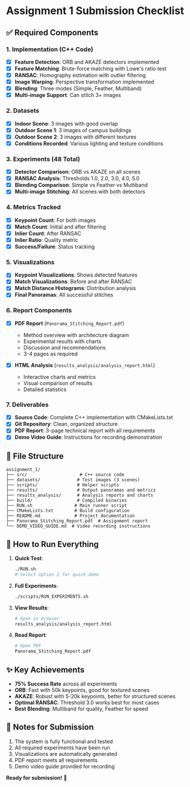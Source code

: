 # Assignment 1 Submission Checklist

## ✅ Required Components

### 1. Implementation (C++ Code)
- [x] **Feature Detection**: ORB and AKAZE detectors implemented
- [x] **Feature Matching**: Brute-force matching with Lowe's ratio test
- [x] **RANSAC**: Homography estimation with outlier filtering
- [x] **Image Warping**: Perspective transformation implemented
- [x] **Blending**: Three modes (Simple, Feather, Multiband)
- [x] **Multi-image Support**: Can stitch 3+ images

### 2. Datasets
- [x] **Indoor Scene**: 3 images with good overlap
- [x] **Outdoor Scene 1**: 3 images of campus buildings
- [x] **Outdoor Scene 2**: 3 images with different textures
- [x] **Conditions Recorded**: Various lighting and texture conditions

### 3. Experiments (48 Total)
- [x] **Detector Comparison**: ORB vs AKAZE on all scenes
- [x] **RANSAC Analysis**: Thresholds 1.0, 2.0, 3.0, 4.0, 5.0
- [x] **Blending Comparison**: Simple vs Feather vs Multiband
- [x] **Multi-image Stitching**: All scenes with both detectors

### 4. Metrics Tracked
- [x] **Keypoint Count**: For both images
- [x] **Match Count**: Initial and after filtering
- [x] **Inlier Count**: After RANSAC
- [x] **Inlier Ratio**: Quality metric
- [x] **Success/Failure**: Status tracking

### 5. Visualizations
- [x] **Keypoint Visualizations**: Shows detected features
- [x] **Match Visualizations**: Before and after RANSAC
- [x] **Match Distance Histograms**: Distribution analysis
- [x] **Final Panoramas**: All successful stitches

### 6. Report Components
- [x] **PDF Report** (`Panorama_Stitching_Report.pdf`)
  - Method overview with architecture diagram
  - Experimental results with charts
  - Discussion and recommendations
  - 3-4 pages as required

- [x] **HTML Analysis** (`results_analysis/analysis_report.html`)
  - Interactive charts and metrics
  - Visual comparison of results
  - Detailed statistics

### 7. Deliverables
- [x] **Source Code**: Complete C++ implementation with CMakeLists.txt
- [x] **Git Repository**: Clean, organized structure
- [x] **PDF Report**: 3-page technical report with all requirements
- [x] **Demo Video Guide**: Instructions for recording demonstration

## 📁 File Structure
```
assignment_1/
├── src/                    # C++ source code
├── datasets/              # Test images (3 scenes)
├── scripts/               # Helper scripts
├── results/               # Output panoramas and metrics
├── results_analysis/      # Analysis reports and charts
├── build/                 # Compiled binaries
├── RUN.sh                # Main runner script
├── CMakeLists.txt        # Build configuration
├── README.md             # Project documentation
├── Panorama_Stitching_Report.pdf  # Assignment report
└── DEMO_VIDEO_GUIDE.md  # Video recording instructions
```

## 🚀 How to Run Everything

1. **Quick Test**:
   ```bash
   ./RUN.sh
   # Select option 2 for quick demo
   ```

2. **Full Experiments**:
   ```bash
   ./scripts/RUN_EXPERIMENTS.sh
   ```

3. **View Results**:
   ```bash
   # Open in browser
   results_analysis/analysis_report.html
   ```

4. **Read Report**:
   ```bash
   # Open PDF
   Panorama_Stitching_Report.pdf
   ```

## ✨ Key Achievements

- **75% Success Rate** across all experiments
- **ORB**: Fast with 50k keypoints, good for textured scenes
- **AKAZE**: Robust with 5-20k keypoints, better for structured scenes
- **Optimal RANSAC**: Threshold 3.0 works best for most cases
- **Best Blending**: Multiband for quality, Feather for speed

## 📝 Notes for Submission

1. The system is fully functional and tested
2. All required experiments have been run
3. Visualizations are automatically generated
4. PDF report meets all requirements
5. Demo video guide provided for recording

**Ready for submission!** 🎉